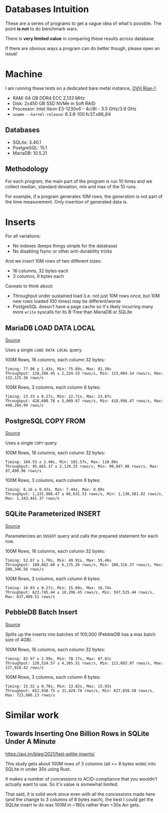 # Databases Intuition

These are a series of programs to get a vague idea of what's
possible. The point **is not** to do benchmark wars.

There is **very limited value** in comparing these results across
database.

If there are obvious ways a program can do better though, please open
an issue!

# Machine

I am running these tests on a dedicated bare metal instance, [OVH
Rise-1](https://eco.us.ovhcloud.com/#filterType=range_element&filterValue=rise).

* RAM: 64 GB DDR4 ECC 2,133 MHz
* Disk: 2x450 GB SSD NVMe in Soft RAID
* Processor: Intel Xeon E3-1230v6 - 4c/8t - 3.5 GHz/3.9 GHz
* `uname --kernel-release`: 6.3.8-100.fc37.x86_64

## Databases

* SQLite: 3.40.1
* PostgreSQL: 15.1
* MariaDB: 10.5.21

## Methodology

For each program, the main part of the program is run 10 times and we
collect median, standard deviation, min and max of the 10 runs.

For example, if a program generates 10M rows, the generation is not
part of the time measurement. Only insertion of generated data is.

# Inserts

For all variations:

* No indexes (keeps things simple for the database)
* No disabling fsync or other anti-durability tricks

And we insert 10M rows of two different sizes:

* 16 columns, 32 bytes each
* 3 columns, 8 bytes each

Caveats to think about:

* Throughput under sustained load (i.e. not just 10M rows once, but
  10M new rows loaded 100 times) may be different/worse
* PostgreSQL doesn't have a page cache so it's likely incurring many
  more `write` syscalls for its B-Tree than MariaDB or SQLite

## MariaDB LOAD DATA LOCAL

[Source](./mariadb-load-data)

Uses a single `LOAD DATA LOCAL` query.

100M Rows, 16 columns, each column 32 bytes:

```
Timing: 77.96 ± 1.43s, Min: 75.69s, Max: 81.30s
Throughput: 128,266.45 ± 2,324.53 rows/s, Min: 123,004.14 rows/s, Max: 132,125.36 rows/s
```

100M Rows, 3 columns, each column 8 bytes:

```
Timing: 23.33 ± 0.27s, Min: 22.71s, Max: 23.87s
Throughput: 428,680.78 ± 5,069.67 rows/s, Min: 418,996.47 rows/s, Max: 440,284.99 rows/s
```

## PostgreSQL COPY FROM

[Source](./postgres-copy)

Uses a single `COPY` query.

100M Rows, 16 columns, each column 32 bytes:

```
Timing: 104.53 ± 2.40s, Min: 102.57s, Max: 110.08s
Throughput: 95,665.37 ± 2,129.25 rows/s, Min: 90,847.08 rows/s, Max: 97,490.96 rows/s
```

100M Rows, 3 columns, each column 8 bytes:

```
Timing: 8.16 ± 0.43s, Min: 7.44s, Max: 8.80s
Throughput: 1,225,986.47 ± 66,631.53 rows/s, Min: 1,136,581.82 rows/s, Max: 1,343,441.37 rows/s
```

## SQLite Parameterized INSERT

[Source](./sqlite-insert-prepared)

Parameterizes an `INSERT` query and calls the prepared statement for
each row.

100M Rows, 16 columns, each column 32 bytes:

```
Timing: 52.67 ± 1.70s, Min: 49.91s, Max: 55.46s
Throughput: 189,862.60 ± 6,175.26 rows/s, Min: 180,316.37 rows/s, Max: 200,346.56 rows/s
```

100M Rows, 3 columns, each column 8 bytes:

```
Timing: 16.03 ± 0.27s, Min: 15.69s, Max: 16.74s
Throughput: 623,745.44 ± 10,296.45 rows/s, Min: 597,525.44 rows/s, Max: 637,489.51 rows/s
```

## PebbleDB Batch Insert

[Source](./pebble-batch-insert)

Splits up the inserts into batches of 100,000 (PebbleDB has a max
batch size of 4GB).

100M Rows, 16 columns, each column 32 bytes:

```
Timing: 82.97 ± 2.99s, Min: 78.17s, Max: 87.81s
Throughput: 120,524.57 ± 4,365.51 rows/s, Min: 113,883.97 rows/s, Max: 127,918.42 rows/s
```

100M Rows, 3 columns, each column 8 bytes:

```
Timing: 15.32 ± 0.70s, Min: 13.82s, Max: 15.93s
Throughput: 652,938.75 ± 31,429.74 rows/s, Min: 627,658.58 rows/s, Max: 723,686.13 rows/s
```

# Similar work

## Towards Inserting One Billion Rows in SQLite Under A Minute

https://avi.im/blag/2021/fast-sqlite-inserts/

This study gets about 100M rows of 3 columns (all <= 8 bytes wide)
into SQLite in under 30s using Rust.

It makes a number of concessions to ACID-compliance that you wouldn't
actually want to use. So it's value is somewhat limited.

That said, it is solid work since even with all the concessions made
here (and the change to 3 columns of 8 bytes each), the best I could
get the SQLite insert to do was 100M in ~180s rather than <30s Avi
gets.
